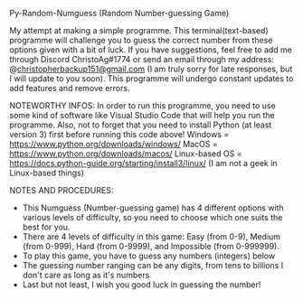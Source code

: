 Py-Random-Numguess (Random Number-guessing Game)

My attempt at making a simple programme. This terminal(text-based) programme will challenge you to guess the correct number from these options given with a bit of luck. 
If you have suggestions, feel free to add me through Discord ChristoAg#1774 or send an email through my address: @christopherbackup151@gmail.com (I am truly sorry for late responses, but I will update to you soon). This programme will undergo constant updates to add features and remove errors.

NOTEWORTHY INFOS:
In order to run this programme, you need to use some kind of software like Visual Studio Code that will help you run the programme. 
Also, not to forget that you need to install Python (at least version 3) first before running this code above!
Windows = https://www.python.org/downloads/windows/
MacOS = https://www.python.org/downloads/macos/
Linux-based OS = https://docs.python-guide.org/starting/install3/linux/ (I am not a geek in Linux-based things)

NOTES AND PROCEDURES:
- This Numguess (Number-guessing game) has 4 different options with various levels of difficulty, so you need to choose which one suits the best for you.
- There are 4 levels of difficulty in this game: Easy (from 0-9), Medium (from 0-999), Hard (from 0-9999), and Impossible (from 0-999999).
- To play this game, you have to guess any numbers (integers) below
- The guessing number ranging can be any digits, from tens to billions I don't care as long as it's numbers
- Last but not least, I wish you good luck in guessing the number!
